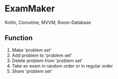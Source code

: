 # ExamMaker  
Kotlin, Coroutine, MVVM, Room-Database  
  
## Function  
1. Make 'problem set'
2. Add problem to 'problem set'  
3. Delete problem from 'problem set'  
4. Take an exam in random order or in regular order  
5. Share 'problem set'
